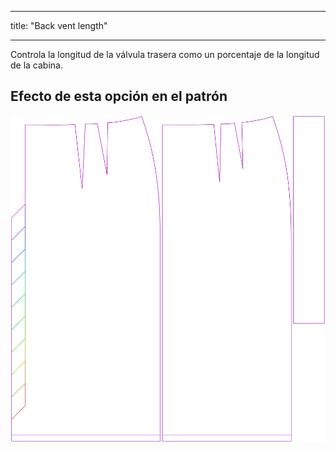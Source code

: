 - - -
title: "Back vent length"
- - -

Controla la longitud de la válvula trasera como un porcentaje de la longitud de la cabina.

## Efecto de esta opción en el patrón

![Esta imagen muestra el efecto de esta opción superponiendo varias variantes que tienen un valor diferente para esta opción](penelope_backventlength_sample.svg "Efecto de esta opción en el patrón")
